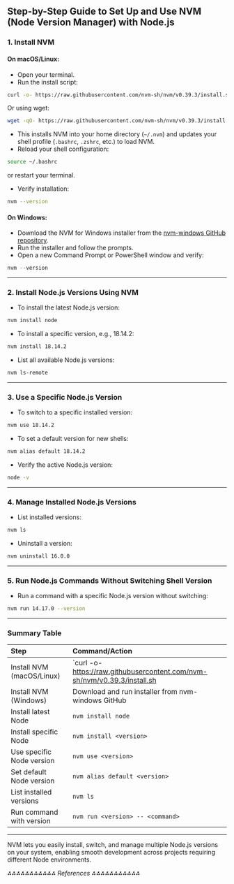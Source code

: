 ## Step-by-Step Guide to Set Up and Use NVM (Node Version Manager) with Node.js

### 1. Install NVM

#### On macOS/Linux:

- Open your terminal.
- Run the install script:

```bash
curl -o- https://raw.githubusercontent.com/nvm-sh/nvm/v0.39.3/install.sh | bash
```

Or using wget:

```bash
wget -qO- https://raw.githubusercontent.com/nvm-sh/nvm/v0.39.3/install.sh | bash
```

- This installs NVM into your home directory (`~/.nvm`) and updates your shell profile (`.bashrc`, `.zshrc`, etc.) to load NVM.
- Reload your shell configuration:

```bash
source ~/.bashrc
```

or restart your terminal.
- Verify installation:

```bash
nvm --version
```


#### On Windows:

- Download the NVM for Windows installer from the [nvm-windows GitHub repository](https://github.com/coreybutler/nvm-windows/releases).
- Run the installer and follow the prompts.
- Open a new Command Prompt or PowerShell window and verify:

```powershell
nvm --version
```


---

### 2. Install Node.js Versions Using NVM

- To install the latest Node.js version:

```bash
nvm install node
```

- To install a specific version, e.g., 18.14.2:

```bash
nvm install 18.14.2
```

- List all available Node.js versions:

```bash
nvm ls-remote
```


---

### 3. Use a Specific Node.js Version

- To switch to a specific installed version:

```bash
nvm use 18.14.2
```

- To set a default version for new shells:

```bash
nvm alias default 18.14.2
```

- Verify the active Node.js version:

```bash
node -v
```


---

### 4. Manage Installed Node.js Versions

- List installed versions:

```bash
nvm ls
```

- Uninstall a version:

```bash
nvm uninstall 16.0.0
```


---

### 5. Run Node.js Commands Without Switching Shell Version

- Run a command with a specific Node.js version without switching:

```bash
nvm run 14.17.0 --version
```


---

### Summary Table

| Step | Command/Action |
| :-- | :-- |
| Install NVM (macOS/Linux) | `curl -o- https://raw.githubusercontent.com/nvm-sh/nvm/v0.39.3/install.sh | bash` |
| Install NVM (Windows) | Download and run installer from nvm-windows GitHub |
| Install latest Node | `nvm install node` |
| Install specific Node | `nvm install <version>` |
| Use specific Node version | `nvm use <version>` |
| Set default Node version | `nvm alias default <version>` |
| List installed versions | `nvm ls` |
| Run command with version | `nvm run <version> -- <command>` |


---

NVM lets you easily install, switch, and manage multiple Node.js versions on your system, enabling smooth development across projects requiring different Node environments.

*⁂⁂⁂⁂⁂⁂⁂⁂⁂⁂⁂ References ⁂⁂⁂⁂⁂⁂⁂⁂⁂⁂⁂*

[^1]: https://codedamn.com/news/nodejs/nvm-installation-setup-guide

[^2]: https://github.com/nvm-sh/nvm

[^3]: https://www.linode.com/docs/guides/how-to-install-use-node-version-manager-nvm/

[^4]: https://www.sitepoint.com/quick-tip-multiple-versions-node-nvm/

[^5]: https://help.dreamhost.com/hc/en-us/articles/360029083351-Installing-a-custom-version-of-NVM-and-Node-js

[^6]: https://blog.tericcabrel.com/install-node-with-nvm/

[^7]: https://4geeks.com/how-to/install-nvm-on-every-operating-system

[^8]: https://heynode.com/tutorial/install-nodejs-locally-nvm/

